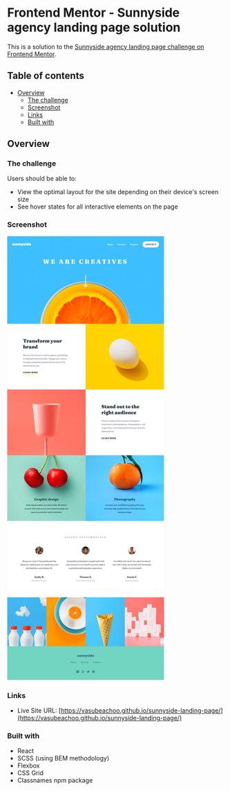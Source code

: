 # Frontend Mentor - Sunnyside agency landing page solution

This is a solution to the [Sunnyside agency landing page challenge on Frontend Mentor](https://www.frontendmentor.io/challenges/sunnyside-agency-landing-page-7yVs3B6ef).

## Table of contents

- [Overview](#overview)
  - [The challenge](#the-challenge)
  - [Screenshot](#screenshot)
  - [Links](#links)
  - [Built with](#built-with)

## Overview

### The challenge

Users should be able to:

- View the optimal layout for the site depending on their device's screen size
- See hover states for all interactive elements on the page

### Screenshot

![](./public/screenshot.png)

### Links

- Live Site URL: [https://vasubeachoo.github.io/sunnyside-landing-page/](https://vasubeachoo.github.io/sunnyside-landing-page/)

### Built with

- React
- SCSS (using BEM methodology)
- Flexbox
- CSS Grid
- Classnames npm package